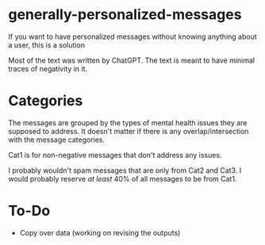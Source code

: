 # generally-personalized-messages
If you want to have personalized messages without knowing anything about a user, this is a solution

Most of the text was written by ChatGPT. The text is meant to have minimal traces of negativity in it.

# Categories
The messages are grouped by the types of mental health issues they are supposed to address. It doesn't matter if there is any overlap/intersection with the message categories.

Cat1 is for non-negative messages that don't address any issues.

I probably wouldn't spam messages that are only from Cat2 and Cat3. I would probably reserve *at least* 40% of all messages to be from Cat1.

# To-Do
* Copy over data (working on revising the outputs)
